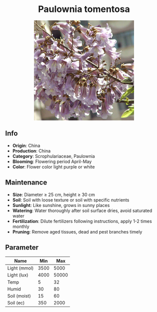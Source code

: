 <h1 align='center'>Paulownia tomentosa</h1>
<p align="center">
    <img 
        align='center'
        width='320'
        src="../images/paulownia tomentosa.png" 
        alt='Paulownia tomentosa' />
</p>

## Info

 - **Origin**: China
 - **Production**: China
 - **Category**: Scrophulariaceae, Paulownia
 - **Blooming**: Flowering period April-May
 - **Color**: Flower color light purple or white

## Maintenance

 - **Size**: Diameter ≥ 25 cm, height ≥ 30 cm
 - **Soil**: Soil with loose texture or soil with specific nutrients
 - **Sunlight**: Like sunshine, grows in sunny places
 - **Watering**: Water thoroughly after soil surface dries, avoid saturated water
 - **Fertilization**: Dilute fertilizers following instructions, apply 1-2 times monthly
 - **Pruning**: Remove aged tissues, dead and pest branches timely

## Parameter

| Name         | Min  | Max   |
|--------------|------|-------|
| Light (mmol) | 3500 | 5000  |
| Light (lux)  | 4000 | 50000 |
| Temp         | 5    | 32    |
| Humid        | 30   | 80    |
| Soil (moist) | 15   | 60    |
| Soil (ec)    | 350  | 2000  |